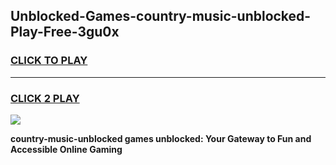 
## Unblocked-Games-country-music-unblocked-Play-Free-3gu0x
<h3>
<a href="https://premium76.site?title=country-music-unblocked&ref=10A">CLICK TO PLAY</a></h3>
<hr>

<h3>
<a href="https://premium76.site?title=country-music-unblocked&ref=10A">CLICK 2 PLAY</a>
  
</h3>

<a href="https://premium76.site?title=country-music-unblocked&ref=10A"><img src="https://clearcache.store/games.png"></a>


**country-music-unblocked games unblocked: Your Gateway to Fun and Accessible Online Gaming**
